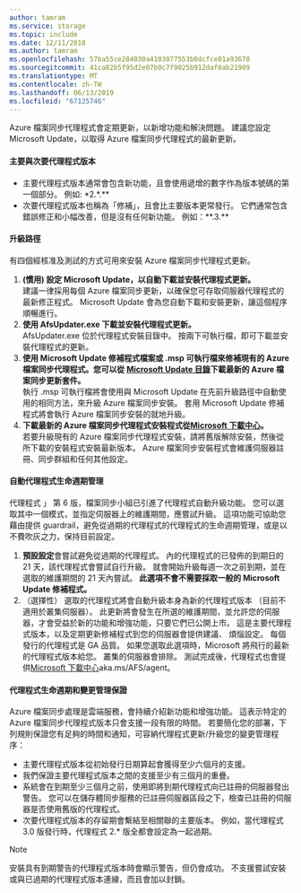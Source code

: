 ```yaml
---
author: tamram
ms.service: storage
ms.topic: include
ms.date: 12/11/2018
ms.author: tamram
ms.openlocfilehash: 57ba55ce284030a4103077553b0dcfce01a93678
ms.sourcegitcommit: 41ca82b5f95d2e07b0c7f9025b912daf0ab21909
ms.translationtype: MT
ms.contentlocale: zh-TW
ms.lasthandoff: 06/13/2019
ms.locfileid: "67125746"
---
```

Azure 檔案同步代理程式會定期更新，以新增功能和解決問題。 建議您設定 Microsoft Update，以取得 Azure 檔案同步代理程式的最新更新。

#### <a name="major-vs-minor-agent-versions"></a>主要與次要代理程式版本
* 主要代理程式版本通常會包含新功能，且會使用遞增的數字作為版本號碼的第一個部分。 例如: \*2.\*.\*\*
* 次要代理程式版本也稱為「修補」，且會比主要版本更常發行。 它們通常包含錯誤修正和小幅改善，但是沒有任何新功能。 例如：\*\*.3.\*\*

#### <a name="upgrade-paths"></a>升級路徑
有四個經核准及測試的方式可用來安裝 Azure 檔案同步代理程式更新。 
1. **(慣用) 設定 Microsoft Update，以自動下載並安裝代理程式更新。**  
    建議一律採用每個 Azure 檔案同步更新，以確保您可存取伺服器代理程式的最新修正程式。 Microsoft Update 會為您自動下載和安裝更新，讓這個程序順暢進行。
2. **使用 AfsUpdater.exe 下載並安裝代理程式更新。**  
    AfsUpdater.exe 位於代理程式安裝目錄中。 按兩下可執行檔，即可下載並安裝代理程式的更新。 
3. **使用 Microsoft Update 修補程式檔案或 .msp 可執行檔來修補現有的 Azure 檔案同步代理程式。您可以從 [Microsoft Update 目錄](https://www.catalog.update.microsoft.com/Search.aspx?q=Azure%20File%20Sync)下載最新的 Azure 檔案同步更新套件。**  
    執行 .msp 可執行檔將會使用與 Microsoft Update 在先前升級路徑中自動使用的相同方法，來升級 Azure 檔案同步安裝。 套用 Microsoft Update 修補程式將會執行 Azure 檔案同步安裝的就地升級。
4. **下載最新的 Azure 檔案同步代理程式安裝程式從[Microsoft 下載中心](https://go.microsoft.com/fwlink/?linkid=858257)。**  
    若要升級現有的 Azure 檔案同步代理程式安裝，請將舊版解除安裝，然後從所下載的安裝程式安裝最新版本。 Azure 檔案同步安裝程式會維護伺服器註冊、同步群組和任何其他設定。

#### <a name="automatic-agent-lifecycle-management"></a>自動代理程式生命週期管理
代理程式 」 第 6 版，檔案同步小組已引進了代理程式自動升級功能。 您可以選取其中一個模式，並指定伺服器上的維護期間，應嘗試升級。 這項功能可協助您藉由提供 guardrail，避免從過期的代理程式的代理程式的生命週期管理，或是以不費吹灰之力，保持目前設定。
1. **預設設定**會嘗試避免從過期的代理程式。 內的代理程式的已發佈的到期日的 21 天，該代理程式會嘗試自行升級。 就會開始升級每週一次之前到期，並在選取的維護期間的 21 天內嘗試。 **此選項不會不需要採取一般的 Microsoft Update 修補程式。**
2. （選擇性） 選取的代理程式將會自動升級本身為新的代理程式版本 （目前不適用於叢集伺服器）。 此更新將會發生在所選的維護期間，並允許您的伺服器，才會受益於新的功能和增強功能，只要它們已公開上市。 這是主要代理程式版本，以及定期更新修補程式到您的伺服器會提供建議、 煩惱設定。 每個發行的代理程式是 GA 品質。 如果您選取此選項時，Microsoft 將飛行的最新的代理程式版本給您。 叢集的伺服器會排除。 測試完成後，代理程式也會提供[Microsoft 下載中心](https://go.microsoft.com/fwlink/?linkid=858257)aka.ms/AFS/agent。

#### <a name="agent-lifecycle-and-change-management-guarantees"></a>代理程式生命週期和變更管理保證
Azure 檔案同步處理是雲端服務，會持續介紹新功能和增強功能。 這表示特定的 Azure 檔案同步代理程式版本只會支援一段有限的時間。 若要簡化您的部署，下列規則保證您有足夠的時間和通知，可容納代理程式更新/升級您的變更管理程序：

- 主要代理程式版本從初始發行日期算起會獲得至少六個月的支援。
- 我們保證主要代理程式版本之間的支援至少有三個月的重疊。 
- 系統會在到期至少三個月之前，使用即將到期代理程式向已註冊的伺服器發出警告。 您可以在儲存體同步服務的已註冊伺服器區段之下，檢查已註冊的伺服器是否使用舊版的代理程式。
- 次要代理程式版本的存留期會繫結至相關聯的主要版本。 例如，當代理程式 3.0 版發行時，代理程式 2.\* 版全都會設定為一起過期。

> [!Note]
> 安裝具有到期警告的代理程式版本時會顯示警告，但仍會成功。 不支援嘗試安裝或與已過期的代理程式版本連線，而且會加以封鎖。

